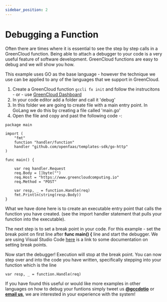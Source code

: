 ```yaml
---
sidebar_position: 2
---
```


# Debugging a Function

Often there are times where it is essential to see the step by step calls in a GreenCloud function. Being able to attach a debugger to your code is a very useful feature of software development. GreenCloud functions are easy to debug and we will show you how.

This example uses GO as the base language - however the technique we use can be applied to any of the languages that we support in GreenCloud.

1. Create a GreenCloud function `gccli fx init` and follow the instrucitons - or - use [GreenCloud Dashboard](https://app.greencloudcomputing.io)
2. In your code editor add a folder and call it 'debug'
3. In this folder we are going to create file with a main entry point. In GoLang we do this by creating a file called 'main.go'
4. Open the file and copy and past the following code -:

```
package main

import (
	"fmt"
	function "handler/function"
	handler "github.com/openfaas/templates-sdk/go-http"
)

func main() {

	var req handler.Request
	req.Body = []byte("")
	req.Host = "https://www.greencloudcomputing.io"
	req.Method = "POST"

	var resp, _ = function.Handle(req)
	fmt.Println(string(resp.Body))
}
```

What we have done here is to create an executable entry point that calls the function you have created. (see the import handler statement that pulls your function into the executable).

The next step is to set a break point in your code. For this example - set the break point on first line after **func main() {** line and start the debugger. We are using Visual Studio Code [here](https://learn.microsoft.com/en-us/visualstudio/debugger/using-breakpoints?view=vs-2022) is a link to some documentation on setting break points.

Now start the debugger! Execution will stop at the break point. You can now step over and into the code you have written, specifically stepping into your function which is the line 

```
var resp, _ = function.Handle(req)
```

If you have found this useful or would like more examples in other languages on how to debug your funtions simply tweet us [**@gccdotio**](https://www.twitter.com/gccdotio) or [**email us**](mailto:hello@greencloudcomputing.io), we are interested in your experience with the system!